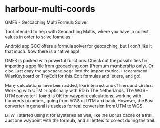 # harbour-multi-coords
GMFS - Geocaching Multi Formula Solver

Tool intended to help with Geocaching Multis, where you have to collect values in order to solve formulas.

Android app GCC offers a  formula solver for geocaching, but I don't like it that much. Now there is a native app!

GMFS is packed with powerful functions. Check out the possibilities for importing a gpx file from geocaching.com (Premium membership only). Or else, just copy the geocache page into the import routine. I recommend WlanKeyboard or TinyEdit for this. Edit formulas and letters, and go!

Many calculations have been added, like intersections of lines and circles. Working with UTM or optionally with RD in The Netherlands. The WGS - UTM converter I found is OK for waypoint calculations, working with hundreds of meters, going from WGS ot UTM and back. However, the East converter in general is useless for real conversion from UTM to WGS.

BTW: I started using it for Mysteries as well, like the Bonus cache of a trail. Just one waypoint with the formula, and all letters to collect during the trail.
